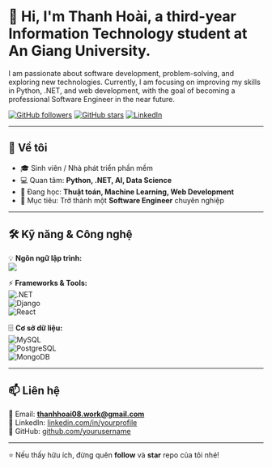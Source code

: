 # 👋 Hi, I'm Thanh Hoài, a third-year Information Technology student at An Giang University.
I am passionate about software development, problem-solving, and exploring new technologies. Currently, I am focusing on improving my skills in Python, .NET, and web development, with the goal of becoming a professional Software Engineer in the near future.


[![GitHub followers](https://img.shields.io/github/followers/yourusername?style=social)](https://github.com/yourusername)
[![GitHub stars](https://img.shields.io/github/stars/yourusername?style=social)](https://github.com/yourusername)
[![LinkedIn](https://img.shields.io/badge/LinkedIn-blue?logo=linkedin&logoColor=white)](https://linkedin.com/in/yourprofile)

---

## 🚀 Về tôi  
- 🎓 Sinh viên / Nhà phát triển phần mềm  
- 💻 Quan tâm: **Python, .NET, AI, Data Science**  
- 🌱 Đang học: **Thuật toán, Machine Learning, Web Development**  
- 🎯 Mục tiêu: Trở thành một **Software Engineer** chuyên nghiệp  

---

## 🛠️ Kỹ năng & Công nghệ  

💡 **Ngôn ngữ lập trình:**  
<img src="https://skillicons.dev/icons?i=python,java,cs,c,cpp&perline=5" />

⚡ **Frameworks & Tools:**  
![.NET](https://img.shields.io/badge/.NET-512BD4?logo=dotnet&logoColor=white)  
![Django](https://img.shields.io/badge/Django-092E20?logo=django&logoColor=white)  
![React](https://img.shields.io/badge/React-20232A?logo=react&logoColor=61DAFB)  

🗄️ **Cơ sở dữ liệu:**  
![MySQL](https://img.shields.io/badge/MySQL-4479A1?logo=mysql&logoColor=white)  
![PostgreSQL](https://img.shields.io/badge/PostgreSQL-336791?logo=postgresql&logoColor=white)  
![MongoDB](https://img.shields.io/badge/MongoDB-47A248?logo=mongodb&logoColor=white)  

---

## 📫 Liên hệ  
📧 Email: **thanhhoai08.work@gmail.com**  
💼 LinkedIn: [linkedin.com/in/yourprofile](https://linkedin.com/in/yourprofile)  
🐙 GitHub: [github.com/yourusername](https://github.com/yourusername)  

---

⭐ Nếu thấy hữu ích, đừng quên **follow** và **star** repo của tôi nhé!
